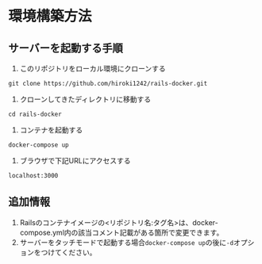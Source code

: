 # 環境構築方法

## サーバーを起動する手順

1. このリポジトリをローカル環境にクローンする
```
git clone https://github.com/hiroki1242/rails-docker.git
```

1. クローンしてきたディレクトリに移動する
```
cd rails-docker
```

1. コンテナを起動する
```
docker-compose up
```

1. ブラウザで下記URLにアクセスする
```
localhost:3000
```


## 追加情報

1. Railsのコンテナイメージの<リポジトリ名:タグ名>は、docker-compose.yml内の該当コメント記載がある箇所で変更できます。
1. サーバーをタッチモードで起動する場合`docker-compose up`の後に`-d`オプションをつけてください。
